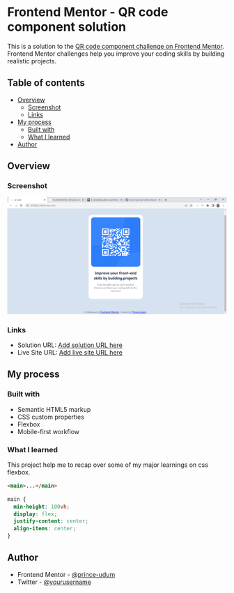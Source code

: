 # Frontend Mentor - QR code component solution

This is a solution to the [QR code component challenge on Frontend Mentor](https://www.frontendmentor.io/challenges/qr-code-component-iux_sIO_H). Frontend Mentor challenges help you improve your coding skills by building realistic projects.

## Table of contents

- [Overview](#overview)
  - [Screenshot](#screenshot)
  - [Links](#links)
- [My process](#my-process)
  - [Built with](#built-with)
  - [What I learned](#what-i-learned)
- [Author](#author)

## Overview

### Screenshot

![](./screenshot.PNG)

### Links

- Solution URL: [Add solution URL here](https://github.com/prince-udum/qr-code-component)
- Live Site URL: [Add live site URL here](https://qr-component-with-htmlcss.netlify.app)

## My process

### Built with

- Semantic HTML5 markup
- CSS custom properties
- Flexbox
- Mobile-first workflow

### What I learned

This project help me to recap over some of my major learnings on css flexbox.

```html
<main>...</main>
```

```css
main {
  min-height: 100vh;
  display: flex;
  justify-content: center;
  align-items: center;
}
```

## Author

- Frontend Mentor - [@prince-udum](https://www.frontendmentor.io/profile/prince-udum)
- Twitter - [@yourusername](https://twitter.com/princeudum)
